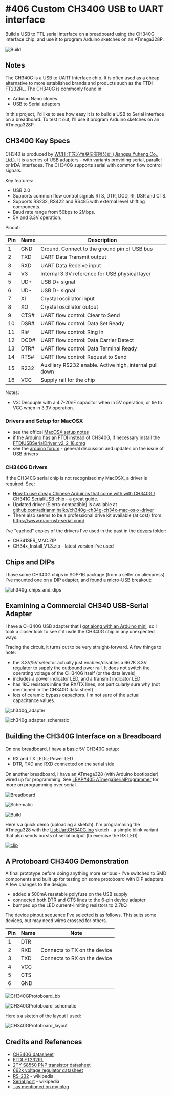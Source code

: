 # #406 Custom CH340G USB to UART interface

Build a USB to TTL serial interface on a breadboard using the CH340G interface chip, and use it to program Arduino sketches on an ATmega328P.

![Build](./assets/UsbUartCH340G_build.jpg?raw=true)

## Notes

The CH340G is a USB to UART Interface chip. It is often used as a cheap alternative to
more established brands and products such as the FTDI FT232RL.
The CH340G is commonly found in:

* Arduino Nano clones
* USB to Serial adapters

In this project, I'd like to see how easy it is to build a USB to Serial interface
on a breadboard. To test it out, I'll use it program Arduino sketches on an ATmega328P.

## CH340G Key Specs

CH340 is produced by [WCH 江苏沁恒股份有限公司 (Jiangsu Yuheng Co., Ltd.)](http://www.wch.cn/).
It is a series of USB adapters - with variants providing serial, parallel or IrDA interfaces.
The CH340G supports serial with common flow control signals.

Key features:

* USB 2.0
* Supports common flow control signals RTS, DTR, DCD, RI, DSR and CTS.
* Supports RS232, RS422 and RS485 with external level shifting components.
* Baud rate range from 50bps to 2Mbps.
* 5V and 3.3V operation.

Pinout:

| Pin | Name | Description                                             |
|-----|------|---------------------------------------------------------|
| 1   | GND  | Ground. Connect to the ground pin of USB bus            |
| 2   | TXD  | UART Data Transmit output                               |
| 3   | RXD  | UART Data Receive input                                 |
| 4   | V3   | Internal 3.3V reference for USB physical layer          |
| 5   | UD+  | USB D+ signal                                           |
| 6   | UD-  | USB D- signal                                           |
| 7   | XI   | Crystal oscillator input                                |
| 8   | XO   | Crystal oscillator output                               |
| 9   | CTS# | UART flow control: Clear to Send                        |
| 10  | DSR# | UART flow control: Data Set Ready                       |
| 11  | RI#  | UART flow control: Ring In                              |
| 12  | DCD# | UART flow control: Data Carrier Detect                  |
| 13  | DTR# | UART flow control: Data Terminal Ready                  |
| 14  | RTS# | UART flow control: Request to Send                      |
| 15  | R232 | Auxiliary RS232 enable. Active high, internal pull down |
| 16  | VCC  | Supply rail for the chip                                |

Notes:

* V3: Decouple with a 4.7-20nF capacitor when in 5V operation, or tie to VCC when in 3.3V operation.

### Drivers and Setup for MacOSX

* see the offical [MacOSX setup notes](https://www.arduino.cc/en/Guide/MacOSX)
* if the Arduino has an FTDI instead of CH340G, if necessary install the [FTDIUSBSerialDriver_v2_2_18.dmg](http://www.ftdichip.com/Drivers/VCP.htm)
* see the [arduino forum](https://forum.arduino.cc/index.php?topic=261375.0) - general discussion and updates on the issue of USB drivers


### CH340G Drivers

If the CH340G serial chip is not recognised my MacOSX, a driver is required. See:

* [How to use cheap Chinese Arduinos that come with with CH340G / CH341G Serial/USB chip](http://kiguino.moos.io/2014/12/31/how-to-use-arduino-nano-mini-pro-with-CH340G-on-mac-osx-yosemite.html) - a great guide.
* Updated driver (Sierra-compatible) is available at
[github.com/adrianmihalko/ch340g-ch34g-ch34x-mac-os-x-driver](https://github.com/adrianmihalko/ch340g-ch34g-ch34x-mac-os-x-driver)
* There also seems to be a professional drive kit available (at cost) from https://www.mac-usb-serial.com/

I've "cached" copies of the drivers I've used in the past in the [drivers](https://github.com/tardate/LittleArduinoProjects/tree/master/Electronics101/SerialInterface/UsbUartCH340G/drivers) folder:

* CH341SER_MAC.ZIP
* CH34x_Install_V1.3.zip - latest version I've used


## Chips and DIPs

I have some CH340G chips in SOP-16 package (from a seller on aliexpress).
I've mounted one on a DIP adapter, and found a micro-USB breakout:

![ch340g_chips_and_dips](./assets/ch340g_chips_and_dips.jpg?raw=true)

## Examining a Commercial CH340 USB-Serial Adapter

I have a CH340G USB adapter that I
[got along with an Arduino mini](https://www.aliexpress.com/item/A96-Free-Shipping-USB2-0-To-TTL-6Pin-CH340G-Converter-Pro-Mini-Atmega328-5V-16M-For/1887601992.html),
so I took a closer look to see if it usde the CH340G chip in any unexpected ways.

Tracing the circuit, it turns out to be very straight-forward. A few things to note:

* the 3.3V/5V selector actually just enables/disables a 662K 3.3V regulator to supply the outbound pwer rail. It does not switch the operating voltage of the CH340G itself (or the data levels)
* includes a power indicator LED, and a transmit indicator LED
* has 1kΩ resistors inline the RX/TX lines; not particularly sure why (not mentioned in the CH340G data sheet)
* lots of ceramic bypass capacitors. I'm not sure of the actual capacitance values.

![ch340g_adapter](./assets/ch340g_adapter.jpg?raw=true)

![ch340g_adapter_schematic](./assets/ch340g_adapter_schematic.jpg?raw=true)

## Building the CH340G Interface on a Breadboard

On one breadboard, I have a basic 5V CH340G setup:

* RX and TX LEDs; Power LED
* DTR, TXD and RXD connected on the serial side

On another breadboard, I have an ATmega328 (with Arduino bootloader) wired up for programming.
See [LEAP#405 ATmegaSerialProgrammer](../../../playground/ATmegaSerialProgrammer) for more on programming over serial.

![Breadboard](./assets/UsbUartCH340G_bb.jpg?raw=true)

![Schematic](./assets/UsbUartCH340G_schematic.jpg?raw=true)

![Build](./assets/UsbUartCH340G_bb_build.jpg?raw=true)

Here's a quick demo (uploading a sketch).
I'm programming the ATmega328 with the [UsbUartCH340G.ino](./UsbUartCH340G.ino) sketch - a simple blink
variant that also sends bursts of serial output (to exercise the RX LED).

[![clip](https://img.youtube.com/vi/SSdThKPhHV4/0.jpg)](https://www.youtube.com/watch?v=SSdThKPhHV4)

## A Protoboard CH340G Demonstration

A final prototype before doing anything more serious - I've switched to SMD components and built up for testing on some protoboard with DIP adapters.
A few changes to the design:

* added a 500mA resetable polyfuse on the USB supply
* connected both DTR and CTS lines to the 6-pin device adapter
* bumped up the LED current-limiting resistors to 2.7kΩ

The device pinput sequence I've selected is as follows. This suits some devices, but may need wires crossed for others.

| Pin | Name | Note                          |
|-----|------|-------------------------------|
| 1   | DTR  |                               |
| 2   | RXD  | Connects to TX on the device  |
| 3   | TXD  | Connects to RX on the device  |
| 4   | VCC  |                               |
| 5   | CTS  |                               |
| 6   | GND  |                               |


![CH340GProtoboard_bb](./assets/CH340GProtoboard_bb.jpg?raw=true)

![CH340GProtoboard_schematic](./assets/CH340GProtoboard_schematic.jpg?raw=true)

Here's a sketch of the layout I used:

![CH340GProtoboard_layout](./assets/CH340GProtoboard_layout.jpg?raw=true)

## Credits and References

* [CH340G datasheet](http://androegg.de/wp-content/uploads/2016/07/CH340G_USB_TTL_Converter.pdf)
* [FTDI FT232RL](http://www.ftdichip.com/Products/ICs/FT232R.htm)
* [2TY S8550 PNP transistor datasheet](https://dirtypcbs.com/assets/datasheets/S8550-2TY.pdf)
* [662k voltage regulator datasheet](https://www.sunrom.com/p/xc6206p332mr-662k)
* [RS-232](https://en.wikipedia.org/wiki/RS-232) - wikipedia
* [Serial port](https://en.wikipedia.org/wiki/Serial_port) - wikipedia
* [..as mentioned on my blog](https://blog.tardate.com/2018/07/leap406-ch340g-usb-to-serial-on-a-breadboard.html)
